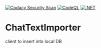 [![Codacy Security Scan](https://github.com/davasorus/ChatTextImporter/actions/workflows/codacy-analysis.yml/badge.svg)](https://github.com/davasorus/ChatTextImporter/actions/workflows/codacy-analysis.yml) [![CodeQL](https://github.com/davasorus/ChatTextImporter/actions/workflows/codeql-analysis.yml/badge.svg)](https://github.com/davasorus/ChatTextImporter/actions/workflows/codeql-analysis.yml) [![.NET](https://github.com/davasorus/ChatTextImporter/actions/workflows/dotnet.yml/badge.svg)](https://github.com/davasorus/ChatTextImporter/actions/workflows/dotnet.yml)

# ChatTextImporter
client to insert into local DB
